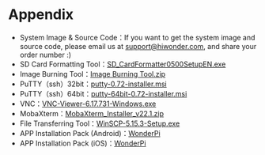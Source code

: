 # Appendix

- System Image & Source Code：If you want to get the system image and source code, please email us at support@hiwonder.com, and share your order number :)
- SD Card Formatting Tool：[SD_CardFormatter0500SetupEN.exe](https://drive.google.com/drive/folders/1ccPgiDB3uLotfyrotek_aKl6Tl9FoV_g?usp=sharing)
- Image Burning Tool：[Image Burning Tool.zip](https://drive.google.com/drive/folders/1ioDdr1ywd_1Ko8r6FBgMY13vBoF4cWAx?usp=sharing)
- PuTTY（ssh）32bit：[putty-0.72-installer.msi](https://drive.google.com/drive/folders/1Jf92DfW07wkucgNCvkfFrZQdcP3qSPJe?usp=sharing)
- PuTTY（ssh）64bit：[putty-64bit-0.72-installer.msi](https://drive.google.com/drive/folders/1P-1FL6vCeC5HYYU9ksEalqnTlEYaunXW?usp=sharing)
- VNC：[VNC-Viewer-6.17.731-Windows.exe](https://drive.google.com/drive/folders/1SI5Jxmp63KxeKrcvm5y4XE7fsNfrIZad?usp=sharing)
- MobaXterm：[MobaXterm_Installer_v22.1.zip](https://drive.google.com/drive/folders/1QbjTg23EmtQkQojAJkyRK95_elvL7sC8?usp=sharing)
- File Transferring Tool：[WinSCP-5.15.3-Setup.exe](https://drive.google.com/drive/folders/1C7EuIE-0HHNerIY1HGWBVvhwP9w9YMJE?usp=sharing)
- APP Installation Pack (Android)：[WonderPi](https://play.google.com/store/apps/details?id=com.Wonder.Pi)
- APP Installation Pack (iOS)：[WonderPi](https://apps.apple.com/cn/app/wonderpi/id1477946178)
